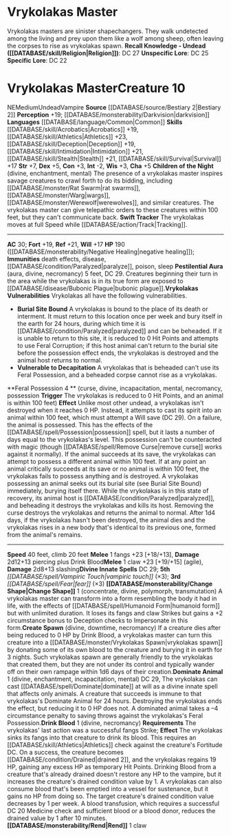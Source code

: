 ﻿---
ac: '30'
alignment: NE
all_resistance: null
burrow_speed: null
charisma: '+5'
climb_speed: '20'
constitution: '+3'
creature_ability:
- Burial Site Bound
- Change Shape
- Children of the Night
- Create Spawn
- Dominate Animal
- Drink
- Blood
- Feral Possession
- Pestilential Aura
- Rend
- Swift Tracker
- Vrykolakas Vulnerabilities
- Vulnerable
- to Decapitation
creature_family: '[[DATABASE/monsterfamily/Vampire, Vrykolakas|Vampire, Vrykolakas]]'
dexterity: '+5'
element: null
fly_speed: null
fortitude: '+19'
hardness: null
hp: 190 ( negative healing )
id: '843'
immunity:
- '[[DATABASE/trait/Death|death]] effects'
- '[[DATABASE/trait/Disease|disease]]'
- '[[DATABASE/condition/Paralyzed|paralyze]]'
- '[[DATABASE/trait/Poison|poison]]'
- '[[DATABASE/trait/Sleep|sleep]]'
intelligence: '-2'
land_speed: '40'
language:
- '[[DATABASE/language/Common|Common]]'
level: '10'
max_speed: '40'
name: Vrykolakas Master
perception: '+19'
rarity: Common
reflex: '+21'
resistance: null
rus_type_level: null
school: null
sense:
- '[[DATABASE/monsterability/Darkvision|darkvision]]'
size: Medium
skill:
- '[[DATABASE/skill/Acrobatics|Acrobatics]] +19'
- '[[DATABASE/skill/Athletics|Athletics]] +23'
- '[[DATABASE/skill/Deception|Deception]] +19'
- '[[DATABASE/skill/Intimidation|Intimidation]] +21'
- '[[DATABASE/skill/Stealth|Stealth]] +21'
- '[[DATABASE/skill/Survival|Survival]] +17'
source: '[[DATABASE/source/Bestiary 2|Bestiary 2]]'
speed:
- 40 feet
- climb 20 feet
spell:
- '[[DATABASE/spell/Fear|Fear]]'
- '[[DATABASE/spell/Vampiric Touch|VampiricTouch]]'
strength: '+7'
strength_req: '7'
strongest_save:
- Reflex
swim_speed: null
trait:
- '[[DATABASE/trait/Undead|Undead]]'
- '[[DATABASE/trait/Vampire|Vampire]]'
type: Creature
vision: Darkvision
weakest_save:
- Will
weakness: null
will: '+17'
wisdom: '+3'

---
# Vrykolakas Master

Vrykolakas masters are sinister shapechangers. They walk undetected among the living and prey upon them like a wolf among sheep, often leaving the corpses to rise as vrykolakas spawn.
**Recall Knowledge - Undead ([[DATABASE/skill/Religion|Religion]])**: DC 27
**Unspecific Lore**: DC 25
**Specific Lore**: DC 22

# Vrykolakas Master<span class="item-type">Creature 10</span>

<span class="trait-alignment item-trait">NE</span><span class="trait-size item-trait">Medium</span><span class="item-trait">Undead</span><span class="item-trait">Vampire</span>
**Source** [[DATABASE/source/Bestiary 2|Bestiary 2]] 
**Perception** +19; [[DATABASE/monsterability/Darkvision|darkvision]]
**Languages** [[DATABASE/language/Common|Common]]
**Skills** [[DATABASE/skill/Acrobatics|Acrobatics]] +19, [[DATABASE/skill/Athletics|Athletics]] +23, [[DATABASE/skill/Deception|Deception]] +19, [[DATABASE/skill/Intimidation|Intimidation]] +21, [[DATABASE/skill/Stealth|Stealth]] +21, [[DATABASE/skill/Survival|Survival]] +17
**Str** +7, **Dex** +5, **Con** +3, **Int** -2, **Wis** +3, **Cha** +5
**Children of the Night** (divine, enchantment, mental) The presence of a vrykolakas master inspires savage creatures to crawl forth to do its bidding, including [[DATABASE/monster/Rat Swarm|rat swarms]], [[DATABASE/monster/Warg|wargs]], [[DATABASE/monster/Werewolf|werewolves]], and similar creatures. The vrykolakas master can give telepathic orders to these creatures within 100 feet, but they can't communicate back.
**Swift Tracker** The vrykolakas moves at full Speed while [[DATABASE/action/Track|Tracking]].

---
**AC** 30; **Fort** +19, **Ref** +21, **Will** +17
**HP** 190 ([[DATABASE/monsterability/Negative Healing|negative healing]]); **Immunities** death effects, disease, [[DATABASE/condition/Paralyzed|paralyze]], poison, sleep
<span class="in-box-ability">**Pestilential Aura** (aura, divine, necromancy) 5 feet, DC 29. Creatures beginning their turn in the area while the vrykolakas is in its true form are exposed to [[DATABASE/disease/Bubonic Plague|bubonic plague]].</span><span class="in-box-ability">**Vrykolakas Vulnerabilities** Vrykolakas all have the following vulnerabilities.

* **Burial Site Bound** A vrykolakas is bound to the place of its death or interment. It must return to this location once per week and bury itself in the earth for 24 hours, during which time it is [[DATABASE/condition/Paralyzed|paralyzed]] and can be beheaded. If it is unable to return to this site, it is reduced to 0 Hit Points and attempts to use Feral Corruption; if this host animal can't return to the burial site before the possession effect ends, the vrykolakas is destroyed and the animal host returns to normal.
* **Vulnerable to Decapitation** A vrykolakas that is beheaded can't use its Feral Possession, and a beheaded corpse cannot rise as a vrykolakas.

</span><span class="in-box-ability">**Feral Possession <span class="action-icon">4</span> ** (curse, divine, incapacitation, mental, necromancy, possession **Trigger** The vrykolakas is reduced to 0 Hit Points, and an animal is within 100 feet) **Effect** Unlike most other undead, a vrykolakas isn't destroyed when it reaches 0 HP. Instead, it attempts to cast its spirit into an animal within 100 feet, which must attempt a Will save (DC 29). On a failure, the animal is possessed. This has the effects of the [[DATABASE/spell/Possession|possession]] spell, but it lasts a number of days equal to the vrykolakas's level. This possession can't be counteracted with magic (though [[DATABASE/spell/Remove Curse|remove curse]] works against it normally).</span><span class="in-box-ability"> If the animal succeeds at its save, the vrykolakas can attempt to possess a different animal within 100 feet. If at any point an animal critically succeeds at its save or no animal is within 100 feet, the vrykolakas fails to possess anything and is destroyed.</span><span class="in-box-ability"> A vrykolakas possessing an animal seeks out its burial site (see Burial Site Bound) immediately, burying itself there. While the vrykolakas is in this state of recovery, its animal host is [[DATABASE/condition/Paralyzed|paralyzed]], and beheading it destroys the vrykolakas and kills its host. Removing the curse destroys the vrykolakas and returns the animal to normal. After 1d4 days, if the vrykolakas hasn't been destroyed, the animal dies and the vrykolakas rises in a new body that's identical to its previous one, formed from the animal's remains.</span>

---
**Speed** 40 feet, climb 20 feet
<span class="in-box-ability">**Melee** <span class="action-icon">1</span> fangs +23 [+18/+13], **Damage** 2d12+13 piercing plus Drink Blood</span><span class="in-box-ability">**Melee** <span class="action-icon">1</span> claw +23 [+19/+15] (agile), **Damage** 2d8+13 slashing</span>**Divine Innate Spells** DC 29; **5th** _[[DATABASE/spell/Vampiric Touch|vampiric touch]]_ (×3); **3rd** _[[DATABASE/spell/Fear|fear]]_ (×3)
<span class="in-box-ability">**[[DATABASE/monsterability/Change Shape|Change Shape]]** <span class="action-icon">1</span> (concentrate, divine, polymorph, transmutation) A vrykolakas master can transform into a form resembling the body it had in life, with the effects of [[DATABASE/spell/Humanoid Form|humanoid form]] but with unlimited duration. It loses its fangs and claw Strikes but gains a +2 circumstance bonus to Deception checks to Impersonate in this form.</span><span class="in-box-ability">**Create Spawn** (divine, downtime, necromancy) If a creature dies after being reduced to 0 HP by Drink Blood, a vrykolakas master can turn this creature into a [[DATABASE/monster/Vrykolakas Spawn|vrykolakas spawn]] by donating some of its own blood to the creature and burying it in earth for 3 nights. Such vrykolakas spawn are generally friendly to the vrykolakas that created them, but they are not under its control and typically wander off on their own rampage within 1d6 days of their creation.</span><span class="in-box-ability">**Dominate Animal** <span class="action-icon">1</span> (divine, enchantment, incapacitation, mental) DC 29, The vrykolakas can cast [[DATABASE/spell/Dominate|dominate]] at will as a divine innate spell that affects only animals. A creature that succeeds is immune to that vrykolakas's Dominate Animal for 24 hours. Destroying the vrykolakas ends the effect, but reducing it to 0 HP does not. A dominated animal takes a –4 circumstance penalty to saving throws against the vrykolakas's Feral Possession.</span><span class="in-box-ability">**Drink Blood** <span class="action-icon">1</span> (divine, necromancy) **Requirements** The vrykolakas' last action was a successful fangs Strike; **Effect** The vrykolakas sinks its fangs into that creature to drink its blood. This requires an [[DATABASE/skill/Athletics|Athletics]] check against the creature's Fortitude DC. On a success, the creature becomes [[DATABASE/condition/Drained|drained 2]], and the vrykolakas regains 19 HP, gaining any excess HP as temporary Hit Points. Drinking Blood from a creature that's already drained doesn't restore any HP to the vampire, but it increases the creature's drained condition value by 1. A vrykolakas can also consume blood that's been emptied into a vessel for sustenance, but it gains no HP from doing so.
 The target creature's drained condition value decreases by 1 per week. A blood transfusion, which requires a successful DC 20 Medicine check and sufficient blood or a blood donor, reduces the drained value by 1 after 10 minutes.</span><span class="in-box-ability">**[[DATABASE/monsterability/Rend|Rend]]** <span class="action-icon">1</span> claw</span>